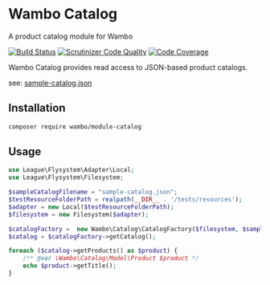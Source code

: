 # Wambo Catalog

A product catalog module for Wambo

[![Build Status](https://scrutinizer-ci.com/g/wambo-co/module-catalog/badges/build.png?b=develop)](https://scrutinizer-ci.com/g/wambo-co/module-catalog/build-status/develop) [![Scrutinizer Code Quality](https://scrutinizer-ci.com/g/wambo-co/module-catalog/badges/quality-score.png?b=develop)](https://scrutinizer-ci.com/g/wambo-co/module-catalog/?branch=develop) [![Code Coverage](https://scrutinizer-ci.com/g/wambo-co/module-catalog/badges/coverage.png?b=develop)](https://scrutinizer-ci.com/g/wambo-co/module-catalog/?branch=develop)

Wambo Catalog provides read access to JSON-based product catalogs.

see: [sample-catalog.json](tests/resources/sample-catalog.json)

## Installation

```bash
composer require wambo/module-catalog
```

## Usage

```php
use League\Flysystem\Adapter\Local;
use League\Flysystem\Filesystem;

$sampleCatalogFilename = "sample-catalog.json";
$testResourceFolderPath = realpath(__DIR__ . '/tests/resources');
$adapter = new Local($testResourceFolderPath);
$filesystem = new Filesystem($adapter);

$catalogFactory =  new Wambo\Catalog\CatalogFactory($filesystem, $sampleCatalogFilename);
$catalog = $catalogFactory->getCatalog();

foreach ($catalog->getProducts() as $product) {
    /** @var \Wambo\Catalog\Model\Product $product */
    echo $product->getTitle();
}
```